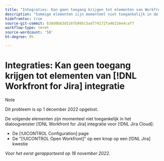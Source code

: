 ```yaml
---
title: "Integraties: Kan geen toegang krijgen tot elementen van Workfront voor Jira-integratie"
description: "Sommige elementen zijn momenteel niet toegankelijk in de Workfront for Jira-integratie voor Jira Cloud."
hidefromtoc: true
source-git-commit: 638d0b83d516fb995c5ad774172fa46210e4caf7
workflow-type: tm+mt
source-wordcount: '58'
ht-degree: 0%

---
```



# Integraties: Kan geen toegang krijgen tot elementen van [!DNL Workfront for Jira] integratie

>[!NOTE]
>
>Dit probleem is op 1 december 2022 opgelost.

De volgende elementen zijn momenteel niet toegankelijk in het dialoogvenster [!DNL Workfront for Jira] integratie voor [!DNL Jira Cloud]:

* De [!UICONTROL Configuration] page
* De &quot;[!UICONTROL Open Workfront]&quot; op een knop op een [!DNL Jira] kwestie

_Voor het eerst gerapporteerd op 18 november 2022._

